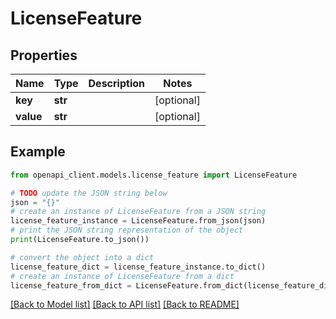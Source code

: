 # LicenseFeature


## Properties

Name | Type | Description | Notes
------------ | ------------- | ------------- | -------------
**key** | **str** |  | [optional] 
**value** | **str** |  | [optional] 

## Example

```python
from openapi_client.models.license_feature import LicenseFeature

# TODO update the JSON string below
json = "{}"
# create an instance of LicenseFeature from a JSON string
license_feature_instance = LicenseFeature.from_json(json)
# print the JSON string representation of the object
print(LicenseFeature.to_json())

# convert the object into a dict
license_feature_dict = license_feature_instance.to_dict()
# create an instance of LicenseFeature from a dict
license_feature_from_dict = LicenseFeature.from_dict(license_feature_dict)
```
[[Back to Model list]](../README.md#documentation-for-models) [[Back to API list]](../README.md#documentation-for-api-endpoints) [[Back to README]](../README.md)


